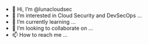 - 👋 Hi, I’m @lunacloudsec
- 👀 I’m interested in Cloud Security and DevSecOps ...
- 🌱 I’m currently learning ...
- 💞️ I’m looking to collaborate on ...
- 📫 How to reach me ...

<!---
lunacloudsec/lunacloudsec is a ✨ special ✨ repository because its `README.md` (this file) appears on your GitHub profile.
You can click the Preview link to take a look at your changes.
--->
